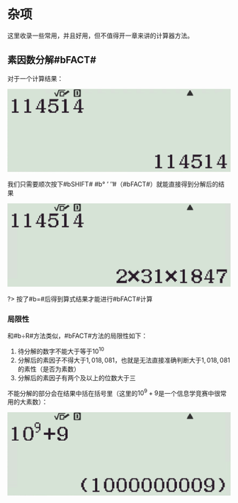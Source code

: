 # 杂项

这里收录一些常用，并且好用，但不值得开一章来讲的计算器方法。

## 素因数分解#bFACT#

对于一个计算结果：

![](assets/img/Snipaste_2022-12-17_20-49-26.png)

我们只需要顺次按下#bSHIFT# #b° ’ ’’#（#bFACT#）就能直接得到分解后的结果

![](assets/img/Snipaste_2022-12-17_20-50-05.png)

?> 按了#b=#后得到算式结果才能进行#bFACT#计算

### 局限性

和#b÷R#方法类似，#bFACT#方法的局限性如下：
1. 待分解的数字不能大于等于$10^{10}$
2. 分解后的素因子不得大于$1,018,081$，也就是无法直接准确判断大于$1,018,081$的素性（是否为素数）
3. 分解后的素因子有两个及以上的位数大于三

不能分解的部分会在结果中括在括号里（这里的$10^9+9$是一个信息学竞赛中很常用的大素数）：

![](assets/img/Snipaste_2022-12-17_21-03-57.png)